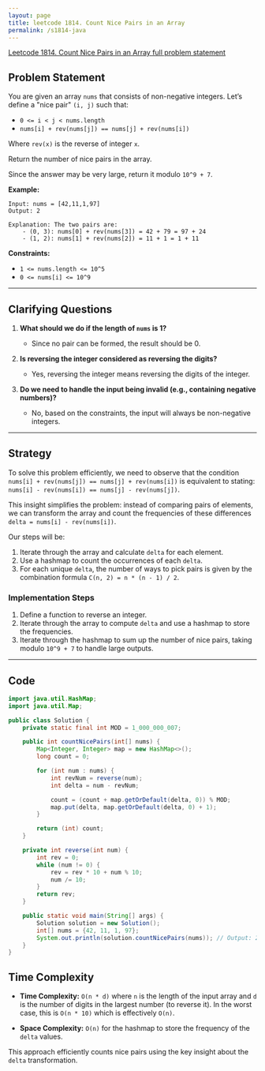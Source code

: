 ```yaml
---
layout: page
title: leetcode 1814. Count Nice Pairs in an Array
permalink: /s1814-java
---
```

[Leetcode 1814. Count Nice Pairs in an Array full problem statement](https://algoadvance.github.io/algoadvance/l1814)
## Problem Statement

You are given an array `nums` that consists of non-negative integers. Let’s define a "nice pair" `(i, j)` such that:

- `0 <= i < j < nums.length`
- `nums[i] + rev(nums[j]) == nums[j] + rev(nums[i])`

Where `rev(x)` is the reverse of integer `x`.

Return the number of nice pairs in the array.

Since the answer may be very large, return it modulo `10^9 + 7`.

**Example:**
```
Input: nums = [42,11,1,97]
Output: 2

Explanation: The two pairs are:
    - (0, 3): nums[0] + rev(nums[3]) = 42 + 79 = 97 + 24
    - (1, 2): nums[1] + rev(nums[2]) = 11 + 1 = 1 + 11
```

**Constraints:**
- `1 <= nums.length <= 10^5`
- `0 <= nums[i] <= 10^9`

---

## Clarifying Questions

1. **What should we do if the length of `nums` is 1?**
   - Since no pair can be formed, the result should be 0.

2. **Is reversing the integer considered as reversing the digits?**
   - Yes, reversing the integer means reversing the digits of the integer.

3. **Do we need to handle the input being invalid (e.g., containing negative numbers)?**
   - No, based on the constraints, the input will always be non-negative integers.

---

## Strategy

To solve this problem efficiently, we need to observe that the condition `nums[i] + rev(nums[j]) == nums[j] + rev(nums[i])` is equivalent to stating:
`nums[i] - rev(nums[i]) == nums[j] - rev(nums[j])`.

This insight simplifies the problem: instead of comparing pairs of elements, we can transform the array and count the frequencies of these differences `delta = nums[i] - rev(nums[i])`.

Our steps will be:
1. Iterate through the array and calculate `delta` for each element.
2. Use a hashmap to count the occurrences of each `delta`.
3. For each unique `delta`, the number of ways to pick pairs is given by the combination formula `C(n, 2) = n * (n - 1) / 2`.

### Implementation Steps

1. Define a function to reverse an integer.
2. Iterate through the array to compute `delta` and use a hashmap to store the frequencies.
3. Iterate through the hashmap to sum up the number of nice pairs, taking modulo `10^9 + 7` to handle large outputs.

---

## Code

```java
import java.util.HashMap;
import java.util.Map;

public class Solution {
    private static final int MOD = 1_000_000_007;

    public int countNicePairs(int[] nums) {
        Map<Integer, Integer> map = new HashMap<>();
        long count = 0;

        for (int num : nums) {
            int revNum = reverse(num);
            int delta = num - revNum;

            count = (count + map.getOrDefault(delta, 0)) % MOD;
            map.put(delta, map.getOrDefault(delta, 0) + 1);
        }

        return (int) count;
    }

    private int reverse(int num) {
        int rev = 0;
        while (num != 0) {
            rev = rev * 10 + num % 10;
            num /= 10;
        }
        return rev;
    }

    public static void main(String[] args) {
        Solution solution = new Solution();
        int[] nums = {42, 11, 1, 97};
        System.out.println(solution.countNicePairs(nums)); // Output: 2
    }
}
```

## Time Complexity

- **Time Complexity:** `O(n * d)` where `n` is the length of the input array and `d` is the number of digits in the largest number (to reverse it). In the worst case, this is `O(n * 10)` which is effectively `O(n)`.

- **Space Complexity:** `O(n)` for the hashmap to store the frequency of the `delta` values.

This approach efficiently counts nice pairs using the key insight about the `delta` transformation.
